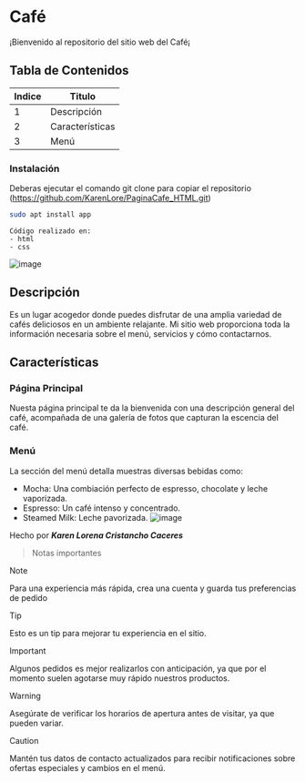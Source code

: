 # Café
¡Bienvenido al repositorio del sitio web del Café¡

## Tabla de Contenidos
| Indice | Titulo |
|--|--|
| 1 | Descripción |
| 2 | Características |
| 3 | Menú |

### Instalación
Deberas ejecutar el comando git clone para copiar el repositorio
  (https://github.com/KarenLore/PaginaCafe_HTML.git)

``` bash
sudo apt install app
```

```
Código realizado en:
- html
- css
```

![image](https://github.com/user-attachments/assets/5abfae6c-9ab8-4522-8075-47c344a23a17)
## Descripción
Es un lugar acogedor donde puedes disfrutar de una amplia variedad de cafés deliciosos en un ambiente relajante. Mi sitio web proporciona toda la información necesaria sobre el menú, servicios y cómo contactarnos.

## Características
### Página Principal
Nuesta página principal te da la bienvenida con una descripción general del café, acompañada de una galería de fotos que capturan la escencia del café.

### Menú
La sección del menú detalla muestras diversas bebidas como:
- Mocha: Una combiación perfecto de espresso, chocolate y leche vaporizada.
- Espresso: Un café intenso y concentrado.
- Steamed Milk: Leche pavorizada.
![image](https://github.com/user-attachments/assets/828ed1a8-9ac5-42d1-8e2c-d2a2b032f819)

  
Hecho por ***Karen Lorena Cristancho Caceres***

>Notas importantes

> [!NOTE]
> Para una experiencia más rápida, crea una cuenta y guarda tus preferencias de pedido

> [!TIP]
> Esto es un tip para mejorar tu experiencia en el sitio.

> [!IMPORTANT]  
> Algunos pedidos es mejor realizarlos con anticipación, ya que por el momento suelen agotarse muy rápido nuestros productos.

> [!WARNING]  
> Asegúrate de verificar los horarios de apertura antes de visitar, ya que pueden variar.

> [!CAUTION]
> Mantén tus datos de contacto actualizados para recibir notificaciones sobre ofertas especiales y cambios en el menú.
